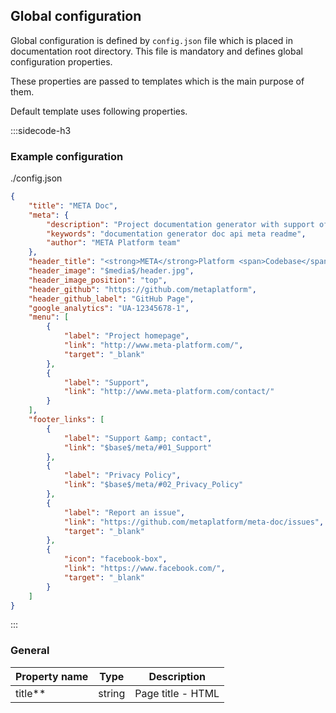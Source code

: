 ## Global configuration

Global configuration is defined by `config.json` file which is placed in documentation root directory. This file is mandatory and defines global configuration properties.

These properties are passed to templates which is the main purpose of them.

Default template uses following properties.

:::sidecode-h3
### Example configuration
./config.json

```json
{
	"title": "META Doc",
	"meta": {
		"description": "Project documentation generator with support of HTML and Markdown pages.",
		"keywords": "documentation generator doc api meta readme",
		"author": "META Platform team"
	},
	"header_title": "<strong>META</strong>Platform <span>Codebase</span>",
	"header_image": "$media$/header.jpg",
	"header_image_position": "top",
	"header_github": "https://github.com/metaplatform",
	"header_github_label": "GitHub Page",
	"google_analytics": "UA-12345678-1",
	"menu": [
		{
			"label": "Project homepage",
			"link": "http://www.meta-platform.com/",
			"target": "_blank"
		},
		{
			"label": "Support",
			"link": "http://www.meta-platform.com/contact/"
		}
	],
	"footer_links": [
		{
			"label": "Support &amp; contact",
			"link": "$base$/meta/#01_Support"
		},
		{
			"label": "Privacy Policy",
			"link": "$base$/meta/#02_Privacy_Policy"
		},
		{
			"label": "Report an issue",
			"link": "https://github.com/metaplatform/meta-doc/issues",
			"target": "_blank"
		},
		{
			"icon": "facebook-box",
			"link": "https://www.facebook.com/",
			"target": "_blank"
		}
	]
}
```
:::

### General

| Property name | Type | Description |
| ------------- | ---- | ----------- |
| title\** | string | Page title - HTML <title> tag. |
| meta\*  | object | HTML meta tags in form of key-value. |
| header_title\** | string | Specifies title in header toolbar. |
| header_image | string | Overrides default header toolbar background image URL. |
| header_image_position | string | Overrides default header toolbar background image alignment. It is CSS value. |
| header_github | string | If set then GitHub button is displayed in header toolbar. Property specifies URL to GitHub profile or repository page. |
| header_github_label | string | Overrides default header toolbar GitHub button label. |
| menu | array | Specifies header toolbar menu items - see below. |
| footer_links | array | Specifies footer menu items - see below. |
| footer_text | string | Specifies footer text area contents. |
| google_analytics | string | Specifies Google Analytics tracking code. If set then tracking script will be automaticaly printed on each page. |
| rewrite_base | string | Base path for mod_rewrite. This value is compiled into `.htaccess` file. |
| rewrite | object | Rewrite rules which are compiled into `.htaccess` and `rewrite.json` files. See [Redirects section](#16_Redirects) for more information. |

**\* recommended**  
**\*\* mandatory**

### Menu items format

Menu items are specified as an array of item objects. Each item should be defined with following properties.

| Property name | Type | Description |
| ------------- | ---- | ----------- |
| link\** | string | URL of link |
| label\*  | string | Link label |
| target | string | Hyperlink target |
| icon | string | MDI icon of link - works only for `footer_links` property. |

**\* recommended**  
**\*\* mandatory**